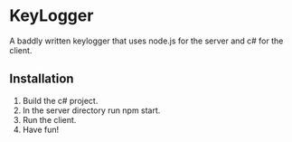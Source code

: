 # KeyLogger
A baddly written keylogger that uses node.js for the server and c# for the client.

## Installation
1. Build the c# project.
2. In the server directory run npm start.
3. Run the client.
4. Have fun!
